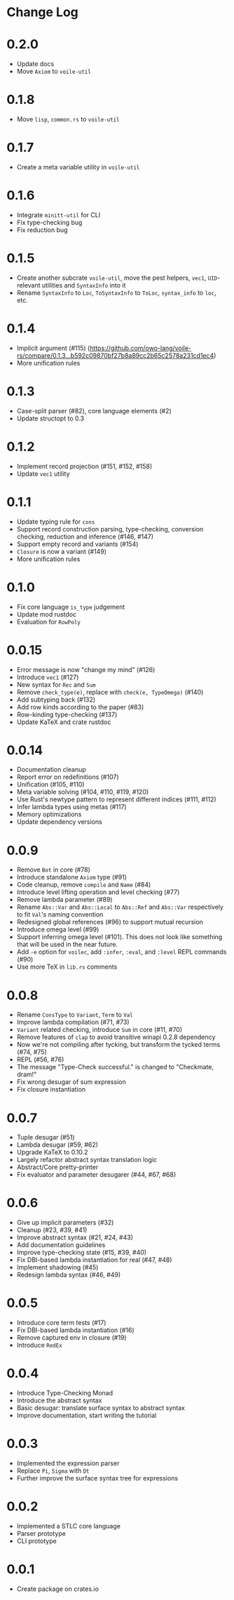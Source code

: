# Change Log

# 0.2.0

+ Update docs
+ Move `Axiom` to `voile-util`

# 0.1.8

+ Move `lisp`, `common.rs` to `voile-util`

# 0.1.7

+ Create a meta variable utility in `voile-util`

# 0.1.6

+ Integrate `minitt-util` for CLI
+ Fix type-checking bug
+ Fix reduction bug

# 0.1.5

+ Create another subcrate `voile-util`,
  move the pest helpers, `vec1`, `UID`-relevant utilities and
 `SyntaxInfo` into it
+ Rename `SyntaxInfo` to `Loc`, `ToSyntaxInfo` to `ToLoc`,
  `syntax_info` to `loc`, etc.

# 0.1.4

+ Implicit argument (#115)
  (https://github.com/owo-lang/voile-rs/compare/0.1.3...b592c09870bf27b8a89cc2b65c2578a231cd1ec4)
+ More unification rules

# 0.1.3

+ Case-split parser (#82), core language elements (#2)
+ Update structopt to 0.3

# 0.1.2

+ Implement record projection (#151, #152, #158)
+ Update `vec1` utility

# 0.1.1

+ Update typing rule for `cons`
+ Support record construction parsing, type-checking, conversion checking,
  reduction and inference (#146, #147)
+ Support empty record and variants (#154)
+ `Closure` is now a variant (#149)
+ More unification rules

# 0.1.0

+ Fix core language `is_type` judgement
+ Update mod rustdoc
+ Evaluation for `RowPoly`

# 0.0.15

+ Error message is now "change my mind" (#126)
+ Introduce `vec1` (#127)
+ New syntax for `Rec` and `Sum`
+ Remove `check_type(e)`, replace with `check(e, TypeOmega)` (#140)
+ Add subtyping back (#132)
+ Add row kinds according to the paper (#83)
+ Row-kinding type-checking (#137)
+ Update KaTeX and crate rustdoc

# 0.0.14

+ Documentation cleanup
+ Report error on redefinitions (#107)
+ Unification (#105, #110)
+ Meta variable solving (#104, #110, #119, #120)
+ Use Rust's newtype pattern to represent different indices (#111, #112)
+ Infer lambda types using metas (#117)
+ Memory optimizations
+ Update dependency versions

# 0.0.9

+ Remove `Bot` in core (#78)
+ Introduce standalone `Axiom` type (#91)
+ Code cleanup, remove `compile` and `Name` (#84)
+ Introduce level lifting operation and level checking (#77)
+ Remove lambda parameter (#89)
+ Rename `Abs::Var` and `Abs::Local` to `Abs::Ref` and `Abs::Var`
  respectively to fit `Val`'s naming convention
+ Redesigned global references (#96) to support mutual recursion
+ Introduce omega level (#99)
+ Support inferring omega level (#101). This does not look like
  something that will be used in the near future.
+ Add `-e` option for `voilec`,
  add `:infer`, `:eval`, and `:level` REPL commands (#90)
+ Use more TeX in `lib.rs` comments

# 0.0.8

+ Rename `ConsType` to `Variant`, `Term` to `Val`
+ Improve lambda compilation (#71, #73)
+ `Variant` related checking, introduce `Sum` in core (#11, #70)
+ Remove features of `clap` to avoid transitive winapi
  0.2.8 dependency
+ Now we're not compiling after tycking, but transform the
  tycked terms (#74, #75)
+ REPL (#56, #76)
+ The message "Type-Check successful." is changed to
  "Checkmate, dram!"
+ Fix wrong desugar of sum expression
+ Fix closure instantiation

# 0.0.7

+ Tuple desugar (#51)
+ Lambda desugar (#59, #62)
+ Upgrade KaTeX to 0.10.2
+ Largely refactor abstract syntax translation logic
+ Abstract/Core pretty-printer
+ Fix evaluator and parameter desugarer (#44, #67, #68)

# 0.0.6

+ Give up implicit parameters (#32)
+ Cleanup (#23, #39, #41)
+ Improve abstract syntax (#21, #24, #43)
+ Add documentation guidelines
+ Improve type-checking state (#15, #39, #40)
+ Fix DBI-based lambda instantiation for real (#47, #48)
+ Implement shadowing (#45)
+ Redesign lambda syntax (#46, #49)

# 0.0.5

+ Introduce core term tests (#17)
+ Fix DBI-based lambda instantiation (#16)
+ Remove captured env in closure (#19)
+ Introduce `RedEx`

# 0.0.4

+ Introduce Type-Checking Monad
+ Introduce the abstract syntax
+ Basic desugar: translate surface syntax to abstract syntax
+ Improve documentation, start writing the tutorial

# 0.0.3

+ Implemented the expression parser
+ Replace `Pi`, `Sigma` with `Dt`
+ Further improve the surface syntax tree for expressions

# 0.0.2

+ Implemented a STLC core language
+ Parser prototype
+ CLI prototype

# 0.0.1

+ Create package on crates.io
